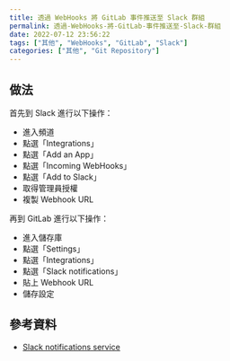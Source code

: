 ```yaml
---
title: 透過 WebHooks 將 GitLab 事件推送至 Slack 群組
permalink: 透過-WebHooks-將-GitLab-事件推送至-Slack-群組
date: 2022-07-12 23:56:22
tags: ["其他", "WebHooks", "GitLab", "Slack"]
categories: ["其他", "Git Repository"]
---
```


## 做法

首先到 Slack 進行以下操作：

- 進入頻道
- 點選「Integrations」
- 點選「Add an App」
- 點選「Incoming WebHooks」
- 點選「Add to Slack」
- 取得管理員授權
- 複製 Webhook URL

再到 GitLab 進行以下操作：

- 進入儲存庫
- 點選「Settings」
- 點選「Integrations」
- 點選「Slack notifications」
- 貼上 Webhook URL
- 儲存設定

## 參考資料

- [Slack notifications service](https://docs.gitlab.com/ee/user/project/integrations/slack.html)
